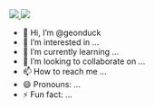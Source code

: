 <a href="https://hhpluscertificateofcompletion.oopy.io/">
  <img src="https://static.spartacodingclub.kr/hanghae99/plus/completion/badge_black.svg" />
</a>

<a href="https://github.com/devxb/gitanimals">
  <img src="https://render.gitanimals.org/farms/geonduck"/>
</a>

- 👋 Hi, I’m @geonduck
- 👀 I’m interested in ...
- 🌱 I’m currently learning ...
- 💞️ I’m looking to collaborate on ...
- 📫 How to reach me ...
- 😄 Pronouns: ...
- ⚡ Fun fact: ...

<!---
geonduck/geonduck is a ✨ special ✨ repository because its `README.md` (this file) appears on your GitHub profile.
You can click the Preview link to take a look at your changes.
--->
